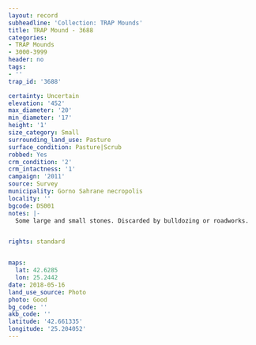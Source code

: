 ```yaml
---
layout: record
subheadline: 'Collection: TRAP Mounds'
title: TRAP Mound - 3688
categories:
- TRAP Mounds
- 3000-3999
header: no
tags:
- ''
trap_id: '3688'

certainty: Uncertain
elevation: '452'
max_diameter: '20'
min_diameter: '17'
height: '1'
size_category: Small
surrounding_land_use: Pasture
surface_condition: Pasture|Scrub
robbed: Yes
crm_condition: '2'
crm_intactness: '1'
campaign: '2011'
source: Survey
municipality: Gorno Sahrane necropolis
locality: ''
bgcode: DS001
notes: |-
  Some large and small stones. Discarded by bulldozing or roadworks.


rights: standard


maps:
  lat: 42.6285
  lon: 25.2442
date: 2018-05-16
land_use_source: Photo
photo: Good
bg_code: ''
akb_code: ''
latitude: '42.661335'
longitude: '25.204052'
---
```

